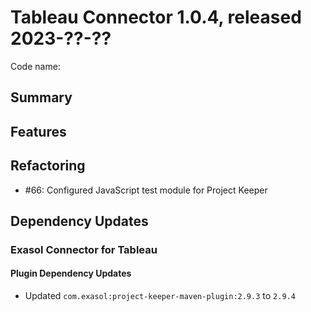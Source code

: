 # Tableau Connector 1.0.4, released 2023-??-??

Code name:

## Summary

## Features

## Refactoring

* #66: Configured JavaScript test module for Project Keeper

## Dependency Updates

### Exasol Connector for Tableau

#### Plugin Dependency Updates

* Updated `com.exasol:project-keeper-maven-plugin:2.9.3` to `2.9.4`
